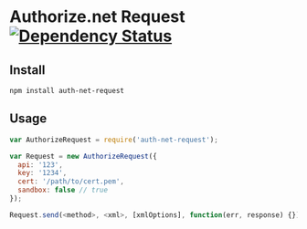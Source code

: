 # Authorize.net Request [![Dependency Status](https://david-dm.org/durango/authorize-net-request.png)](https://david-dm.org/durango/authorize-net-request)

## Install

    npm install auth-net-request

## Usage

```js
var AuthorizeRequest = require('auth-net-request');

var Request = new AuthorizeRequest({
  api: '123',
  key: '1234',
  cert: '/path/to/cert.pem',
  sandbox: false // true
});

Request.send(<method>, <xml>, [xmlOptions], function(err, response) {});
```
